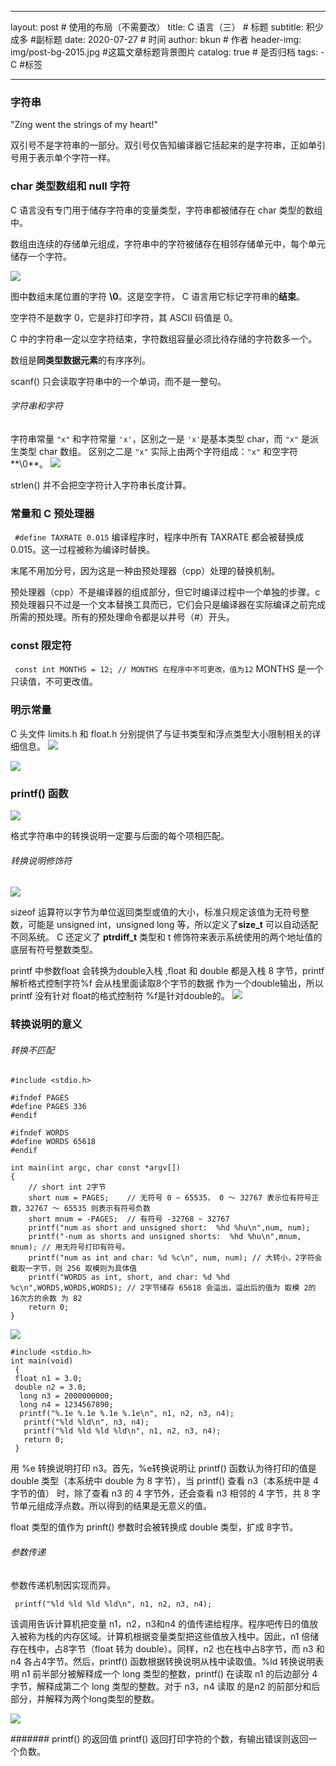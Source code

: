 ---
layout:     post   				    # 使用的布局（不需要改）
title:      C 语言（三）				# 标题 
subtitle:   积少成多 #副标题
date:       2020-07-27				# 时间
author:     bkun 						# 作者
header-img: img/post-bg-2015.jpg 	#这篇文章标题背景图片
catalog: true 						# 是否归档
tags:	- C							#标签
     
----


### 字符串

"Zing went the strings of my heart!"

双引号不是字符串的一部分。双引号仅告知编译器它括起来的是字符串，正如单引号用于表示单个字符一样。

### char 类型数组和 null 字符
C 语言没有专门用于储存字符串的变量类型，字符串都被储存在 char 类型的数组中。

数组由连续的存储单元组成，字符串中的字符被储存在相邻存储单元中，每个单元储存一个字符。

![](https://tva1.sinaimg.cn/large/007S8ZIlgy1gh5lb06tg2j318206kgom.jpg)

图中数组末尾位置的字符 **\0**。这是空字符， C 语言用它标记字符串的**结束**。

空字符不是数字 0，它是非打印字符，其 ASCII 码值是 0。

C 中的字符串一定以空字符结束，字符数组容量必须比待存储的字符数多一个。

数组是**同类型数据元素**的有序序列。

scanf() 只会读取字符串中的一个单词，而不是一整句。

###### 字符串和字符
字符串常量 ```"x"``` 和字符常量 ```'x'```，区别之一是 ```'x'```是基本类型 char，而 ```"x"``` 是派生类型 char 数组。 区别之二是 ```"x"``` 实际上由两个字符组成：```"x"``` 和空字符**\0**。
![](https://tva1.sinaimg.cn/large/007S8ZIlgy1gh5qgfdynkj316q0f6gqc.jpg)

strlen() 并不会把空字符计入字符串长度计算。

### 常量和 C 预处理器

``` #define TAXRATE 0.015```
编译程序时，程序中所有 TAXRATE 都会被替换成 0.015。这一过程被称为编译时替换。

末尾不用加分号，因为这是一种由预处理器（cpp）处理的替换机制。

预处理器（cpp）不是编译器的组成部分，但它时编译过程中一个单独的步骤。c 预处理器只不过是一个文本替换工具而已，它们会只是编译器在实际编译之前完成所需的预处理。所有的预处理命令都是以井号（#）开头。

### const 限定符

``` const int MONTHS = 12; // MONTHS 在程序中不可更改，值为12```
MONTHS 是一个只读值，不可更改值。

### 明示常量
C 头文件 limits.h 和 float.h 分别提供了与证书类型和浮点类型大小限制相关的详细信息。
![](https://tva1.sinaimg.cn/large/007S8ZIlgy1gh5sad9ixhj314p0u0n8q.jpg)

![](https://tva1.sinaimg.cn/large/007S8ZIlgy1gh5scr2d43j31740eqq8y.jpg)

### printf() 函数
![](https://tva1.sinaimg.cn/large/007S8ZIlgy1gh6fbkgncvj316u0tg496.jpg)

格式字符串中的转换说明一定要与后面的每个项相匹配。

###### 转换说明修饰符
![](https://tva1.sinaimg.cn/large/007S8ZIlgy1gh6fxnwu4gj30u00w0kfa.jpg)

sizeof 运算符以字节为单位返回类型或值的大小，标准只规定该值为无符号整数，可能是 unsigned int，unsigned long 等，所以定义了**size_t** 可以自动适配不同系统。  C 还定义了 **ptrdiff_t** 类型和 t 修饰符来表示系统使用的两个地址值的底层有符号整数类型。

printf 中参数float 会转换为double入栈 ,float 和 double 都是入栈 8 字节，printf 解析格式控制字符%f 会从栈里面读取8个字节的数据 作为一个double输出，所以 printf 没有针对 float的格式控制符 %f是针对double的。
![](https://tva1.sinaimg.cn/large/007S8ZIlgy1gh6hsw852wj317s0kw7eg.jpg)

### 转换说明的意义

###### 转换不匹配
```
#include <stdio.h>

#ifndef PAGES
#define PAGES 336
#endif	

#ifndef WORDS
#define WORDS 65618
#endif

int main(int argc, char const *argv[])
{
	// short int 2字节  
	short num = PAGES;    // 无符号 0 ~ 65535， 0 ～ 32767 表示位有符号正数，32767 ～ 65535 则表示有符号负数
	short mnum = -PAGES;  // 有符号 -32768 ~ 32767
	printf("num as short and unsigned short:  %hd %hu\n",num, num);
	printf("-num as shorts and unsigned shorts:  %hd %hu\n",mnum, mnum); // 用无符号打印有符号。
	printf("num as int and char: %d %c\n", num, num); // 大转小，2字符会截取一字节，则 256 取模则为具体值
	printf("WORDS as int, short, and char: %d %hd %c\n",WORDS,WORDS,WORDS); // 2字节储存 65618 会溢出，溢出后的值为 取模 2的 16次方的余数 为 82
	return 0;
}
```
![](https://tva1.sinaimg.cn/large/007S8ZIlgy1gh6pm6lr3ij317q0eatda.jpg)

```
#include <stdio.h> 
int main(void)
 {
 float n1 = 3.0; 
 double n2 = 3.0;
  long n3 = 2000000000; 
  long n4 = 1234567890; 
  printf("%.1e %.1e %.1e %.1e\n", n1, n2, n3, n4); 
   printf("%ld %ld\n", n3, n4); 
   printf("%ld %ld %ld %ld\n", n1, n2, n3, n4);
   return 0;
 }
```

用 %e 转换说明打印 n3。首先，%e转换说明让 printf() 函数认为待打印的值是 double 类型（本系统中 double 为 8 字节），当 printf() 查看 n3（本系统中是 4 字节的值） 时，除了查看 n3 的 4 字节外，还会查看 n3 相邻的 4 字节，共 8 字节单元组成浮点数。所以得到的结果是无意义的值。

float 类型的值作为 prinft() 参数时会被转换成 double 类型，扩成 8字节。

###### 参数传递
参数传递机制因实现而异。

``` printf("%ld %ld %ld %ld\n", n1, n2, n3, n4);```

该调用告诉计算机把变量 n1，n2，n3和n4 的值传递给程序。程序吧传日的值放入被称为栈的内存区域。计算机根据变量类型把这些值放入栈中。因此，n1 倍储存在栈中，占8字节（float 转为 double）。同样，n2 也在栈中占8字节，而 n3 和 n4 各占4字节。然后，printf() 函数根据转换说明从栈中读取值。%ld 转换说明表明 n1 前半部分被解释成一个 long 类型的整数，printf() 在读取 n1 的后边部分 4字节，解释成第二个 long 类型的整数。对于 n3，n4 读取 的是n2 的前部分和后部分，并解释为两个long类型的整数。

![](https://tva1.sinaimg.cn/large/007S8ZIlgy1gh6rflabtjj30u00uf126.jpg)

####### printf() 的返回值
printf() 返回打印字符的个数，有输出错误则返回一个负数。
